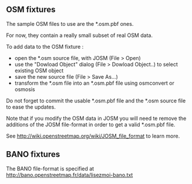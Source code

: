 ## OSM fixtures

The sample OSM files to use are the *.osm.pbf ones.

For now, they contain a really small subset of real OSM data.

To add data to the OSM fixture :
* open the *.osm source file, with JOSM (File > Open)
* use the "Dowload Object" dialog (File > Dowload Object..) to select existing OSM object
* save the new source file (File > Save As...)
* transform the *.osm file into an *.osm.pbf file using osmconvert or osmosis

Do not forget to commit the usable *.osm.pbf file and the *.osm source file to ease the updates.

Note that if you modify the OSM data in JOSM you will need te remove the additions of the JOSM file-format in order to get a valid *.osm.pbf file.

See http://wiki.openstreetmap.org/wiki/JOSM_file_format to learn more.

## BANO fixtures

The BANO file-format is specified at http://bano.openstreetmap.fr/data/lisezmoi-bano.txt
